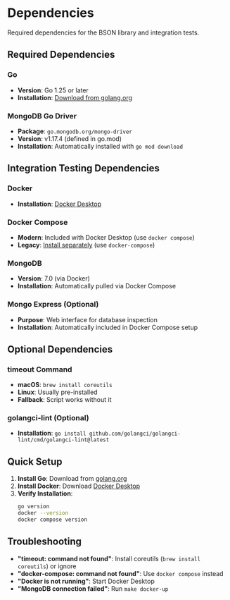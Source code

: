 # Dependencies

Required dependencies for the BSON library and integration tests.

## Required Dependencies

### Go
- **Version**: Go 1.25 or later
- **Installation**: [Download from golang.org](https://golang.org/dl/)

### MongoDB Go Driver
- **Package**: `go.mongodb.org/mongo-driver`
- **Version**: v1.17.4 (defined in go.mod)
- **Installation**: Automatically installed with `go mod download`

## Integration Testing Dependencies

### Docker
- **Installation**: [Docker Desktop](https://www.docker.com/products/docker-desktop/)

### Docker Compose
- **Modern**: Included with Docker Desktop (use `docker compose`)
- **Legacy**: [Install separately](https://docs.docker.com/compose/install/) (use `docker-compose`)

### MongoDB
- **Version**: 7.0 (via Docker)
- **Installation**: Automatically pulled via Docker Compose

### Mongo Express (Optional)
- **Purpose**: Web interface for database inspection
- **Installation**: Automatically included in Docker Compose setup

## Optional Dependencies

### timeout Command
- **macOS**: `brew install coreutils`
- **Linux**: Usually pre-installed
- **Fallback**: Script works without it

### golangci-lint (Optional)
- **Installation**: `go install github.com/golangci/golangci-lint/cmd/golangci-lint@latest`

## Quick Setup

1. **Install Go**: Download from [golang.org](https://golang.org/dl/)
2. **Install Docker**: Download [Docker Desktop](https://www.docker.com/products/docker-desktop/)
3. **Verify Installation**:
   ```bash
   go version
   docker --version
   docker compose version
   ```

## Troubleshooting

- **"timeout: command not found"**: Install coreutils (`brew install coreutils`) or ignore
- **"docker-compose: command not found"**: Use `docker compose` instead
- **"Docker is not running"**: Start Docker Desktop
- **"MongoDB connection failed"**: Run `make docker-up`
